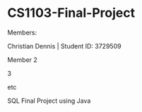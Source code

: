 # CS1103-Final-Project

Members: 

Christian Dennis | Student ID: 3729509

Member 2

3

etc

SQL Final Project using Java
